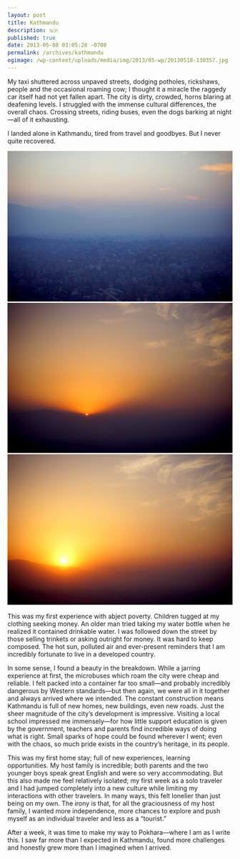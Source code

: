 ```yaml
---
layout: post
title: Kathmandu
description: 🇳🇵
published: true
date: 2013-05-08 03:05:28 -0700
permalink: /archives/kathmandu
ogimage: /wp-content/uploads/media/img/2013/05-wp/20130518-130357.jpg
---
```

My taxi shuttered across unpaved streets, dodging potholes, rickshaws, people and the occasional roaming cow; I thought it a miracle the raggedy car itself had not yet fallen apart. The city is dirty, crowded, horns blaring at deafening levels. I struggled with the immense cultural differences, the overall chaos. Crossing streets, riding buses, even the dogs barking at night—all of it exhausting.

I landed alone in Kathmandu, tired from travel and goodbyes. But I never quite recovered.

![Kathmandu morning][1]
![Kathmandu first light][2]
![Kathmandu sunrise][3]

This was my first experience with abject poverty. Children tugged at my clothing seeking money. An older man tried taking my water bottle when he realized it contained drinkable water. I was followed down the street by those selling trinkets or asking outright for money. It was hard to keep composed. The hot sun, polluted air and ever-present reminders that I am incredibly fortunate to live in a developed country.

In some sense, I found a beauty in the breakdown. While a jarring experience at first, the microbuses which roam the city were cheap and reliable. I felt packed into a container far too small—and probably incredibly dangerous by Western standards—but then again, we were all in it together and always arrived where we intended. The constant construction means Kathmandu is full of new homes, new buildings, even new roads. Just the sheer magnitude of the city’s development is impressive. Visiting a local school impressed me immensely—for how little support education is given by the government, teachers and parents find incredible ways of doing what is right. Small sparks of hope could be found wherever I went; even with the chaos, so much pride exists in the country’s heritage, in its people.

This was my first home stay; full of new experiences, learning opportunities. My host family is incredible; both parents and the two younger boys speak great English and were so very accommodating. But this also made me feel relatively isolated; my first week as a solo traveler and I had jumped completely into a new culture while limiting my interactions with other travelers. In many ways, this felt lonelier than just being on my own. The irony is that, for all the graciousness of my host family, I wanted more independence, more chances to explore and push myself as an individual traveler and less as a “tourist.”

After a week, it was time to make my way to Pokhara—where I am as I write this. I saw far more than I expected in Kathmandu, found more challenges and honestly grew more than I imagined when I arrived.

 [1]: /wp-content/uploads/media/img/2013/05-wp/20130518-130357.jpg
 [2]: /wp-content/uploads/media/img/2013/05-wp/20130518-130406.jpg
 [3]: /wp-content/uploads/media/img/2013/05-wp/20130518-130414.jpg
